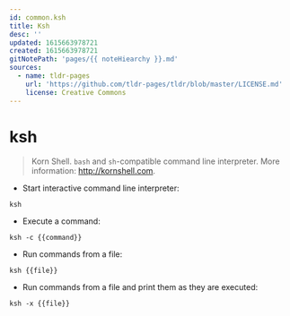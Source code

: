 ```yaml
---
id: common.ksh
title: Ksh
desc: ''
updated: 1615663978721
created: 1615663978721
gitNotePath: 'pages/{{ noteHiearchy }}.md'
sources:
  - name: tldr-pages
    url: 'https://github.com/tldr-pages/tldr/blob/master/LICENSE.md'
    license: Creative Commons
---
```

# ksh

> Korn Shell.
> `bash` and `sh`-compatible command line interpreter.
> More information: <http://kornshell.com>.

- Start interactive command line interpreter:

`ksh`

- Execute a command:

`ksh -c {{command}}`

- Run commands from a file:

`ksh {{file}}`

- Run commands from a file and print them as they are executed:

`ksh -x {{file}}`

